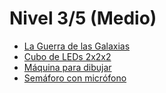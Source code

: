 # Nivel 3/5 (Medio)

* [La Guerra de las Galaxias](/Practicas/La-guerra-de-las-galaxias/README.md)
* [Cubo de LEDs 2x2x2](/Practicas/Cubo-de-leds-2x2x2/README.md)
* [Máquina para dibujar](/Practicas/Maquina-para-dibujar/README.md)
* [Semáforo con micrófono](/Practicas/Semáforo-con-micrófono/README.md)